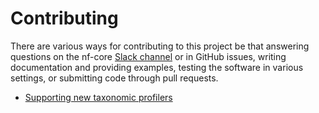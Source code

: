 # Contributing

There are various ways for contributing to this project be that answering
questions on the nf-core [Slack
channel](https://nfcore.slack.com/archives/C031QH57DSS) or in GitHub issues,
writing documentation and providing examples, testing the software in various
settings, or submitting code through pull requests.

-   [Supporting new taxonomic profilers](supporting_new_profiler.md)
